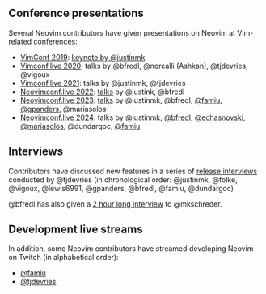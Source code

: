 ## Conference presentations

Several Neovim contributors have given presentations on Neovim at Vim-related conferences:

* [VimConf 2019](https://vimconf.org/2019/): [keynote by @justinmk](https://www.youtube.com/watch?v=Bt-vmPC_-Ho)
* [Vimconf.live 2020](https://www.youtube.com/playlist?list=PLcTu2VkAIIWzD2kicFNHN2c35XQCeZdsv): talks by @bfredl, @norcalli (Ashkan), @tjdevries, @vigoux 
* [Vimconf.live 2021](https://www.youtube.com/playlist?list=PLcTu2VkAIIWyuX-yNe0KNSPR7wjS2lNKz): talks by @justinmk, @tjdevries
* [Neovimconf.live 2022](https://2022.neovimconf.live): [talks](https://www.youtube.com/playlist?list=PLcTu2VkAIIWzH2-dUu1oxucXenDzzcn_q) by @justink, @bfredl
* [Neovimconf.live 2023](https://neovimconf.live): [talks](https://www.youtube.com/playlist?list=PLhlaLyAlbLlr-usEauWLPy4O2ggAvZuKl) by @justinmk, @bfredl, [@famiu](https://www.youtube.com/watch?v=WxotnwyJBOY), [@gpanders](https://vimeo.com/896237832), @mariasolos
* [Neovimconf.live 2024](https://neovimconf.live): talks by @justinmk, [@bfredl](https://www.youtube.com/watch?v=DlQvSs99UIw), [@echasnovski](https://www.youtube.com/watch?v=cNK5kYJ7mrs), [@mariasolos](https://www.youtube.com/watch?v=JjWNw7aOAYU), @dundargoc, [@famiu](https://www.youtube.com/watch?v=dXD2xnXlBng)

## Interviews

Contributors have discussed new features in a series of [release interviews](https://www.youtube.com/playlist?list=PLep05UYkc6wSN7MRsO0nvRz9FzsnE49z9) conducted by @tjdevries (in chronological order: @justinmk, @folke, @vigoux, @lewis6991, @gpanders, @bfredl, @famiu, @dundargoc)

@bfredl has also given a [2 hour long interview](https://www.youtube.com/watch?v=MV0pTDKps0A) to @mkschreder.

## Development live streams

In addition, some Neovim contributors have streamed developing Neovim on Twitch (in alphabetical order):

* [@famiu](https://www.twitch.tv/fam1u)
* [@tjdevries](https://www.twitch.tv/teej_dv/)
